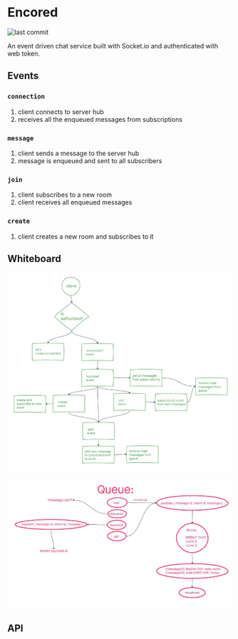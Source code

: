 # Encored

![last commit](https://img.shields.io/github/last-commit/CullenSharp/Encored)

An event driven chat service built with Socket.io and authenticated with web token.

## Events

### `connection`

1. client connects to server hub
1. receives all the enqueued messages from subscriptions

### `message`

1. client sends a message to the server hub
1. message is enqueued and sent to all subscribers

### `join`

1. client subscribes to a new room
1. client receives all enqueued messages
<!-- what does this entail? -->

### `create`

1. client creates a new room and subscribes to it

## Whiteboard

![UML1](./assets/UML1.JPG)

![UML2](./assets/UML2.JPG)

## API

